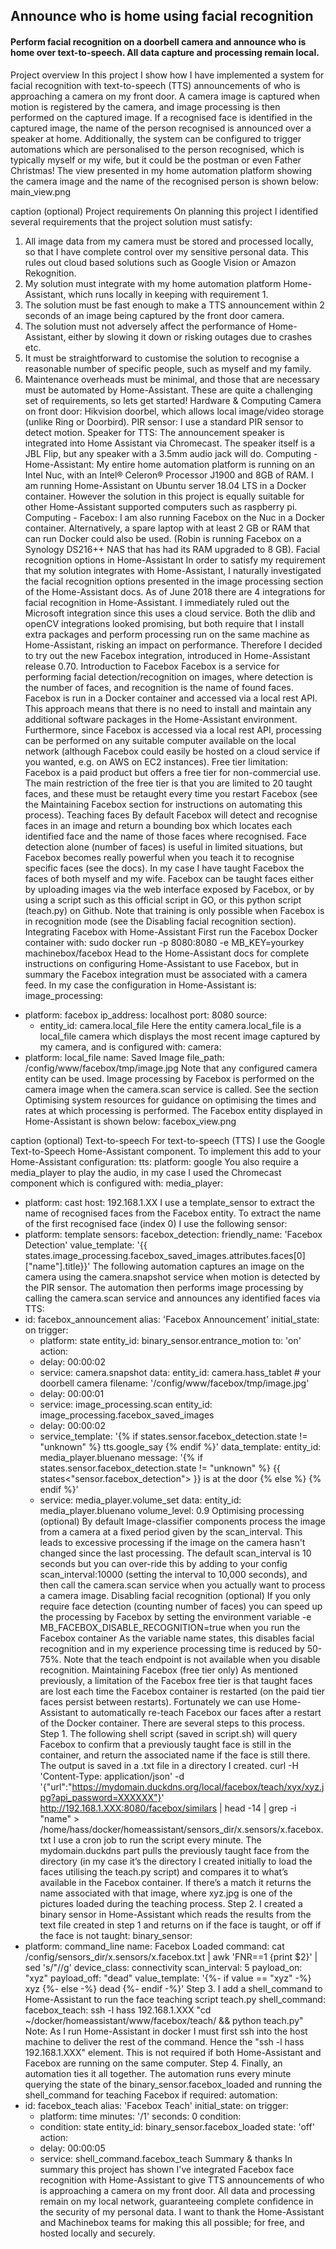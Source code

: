 ## Announce who is home using facial recognition

#### Perform facial recognition on a doorbell camera and announce who is home over text-to-speech. All data capture and processing remain local.

Project overview
In this project I show how I have implemented a system for facial recognition with text-to-speech (TTS) announcements of who is approaching a camera on my front door. A camera image is captured when motion is registered by the camera, and image processing is then performed on the captured image. If a recognised face is identified in the captured image, the name of the person recognised is announced over a speaker at home. Additionally, the system can be configured to trigger automations which are personalised to the person recognised, which is typically myself or my wife, but it could be the postman or even Father Christmas! The view presented in my home automation platform showing the camera image and the name of the recognised person is shown below:
main_view.png

caption (optional)
Project requirements
On planning this project I identified several requirements that the project solution must satisfy:
1. All image data from my camera must be stored and processed locally, so that I have complete control over my sensitive personal data. This rules out cloud based solutions such as Google Vision or Amazon Rekognition.
2. My solution must integrate with my home automation platform Home-Assistant, which runs locally in keeping with requirement 1.
3. The solution must be fast enough to make a TTS announcement within 2 seconds of an image being captured by the front door camera.
4. The solution must not adversely affect the performance of Home-Assistant, either by slowing it down or risking outages due to crashes etc.
5.  It must be straightforward to customise the solution to recognise a reasonable number of specific people, such as myself and my family.
6. Maintenance overheads must be minimal, and those that are necessary must be automated by Home-Assistant.
These are quite a challenging set of requirements, so lets get started!
Hardware & Computing
Camera on front door: Hikvision doorbel, which allows local image/video storage (unlike Ring or Doorbird).
PIR sensor: I use a standard PIR sensor to detect motion.
Speaker for TTS: The announcement speaker is integrated into Home Assistant via Chromecast.  The speaker itself is a JBL Flip, but any speaker with a 3.5mm audio jack will do.
Computing - Home-Assistant: My entire home automation platform is running on an Intel Nuc, with an Intel® Celeron® Processor J1900 and 8GB of RAM. I am running Home-Assistant on Ubuntu server 18.04 LTS in a Docker container. However the solution in this project is equally suitable for other Home-Assistant supported computers such as raspberry pi.  
Computing - Facebox: I am also running Facebox on the Nuc in a Docker container. Alternatively, a spare laptop with at least 2 GB or RAM that can run Docker could also be used. (Robin is running Facebox on a Synology DS216++ NAS that has had its RAM upgraded to 8 GB).
Facial recognition options in Home-Assistant
In order to satisfy my requirement that my solution integrates with Home-Assistant, I naturally investigated the facial recognition options presented in the image processing section of the Home-Assistant docs. As of June 2018 there are 4 integrations for facial recognition in Home-Assistant. I immediately ruled out the Microsoft integration since this uses a cloud service. Both the dlib and openCV integrations looked promising, but both require that I install extra packages and perform processing run on the same machine as Home-Assistant, risking an impact on performance. Therefore I decided to try out the new Facebox integration, introduced in Home-Assistant release 0.70.
Introduction to Facebox
Facebox is a service for performing facial detection/recognition on images, where detection is the number of faces, and recognition is the name of found faces. Facebox is run in a Docker container and accessed via a local rest API. This  approach means that there is no need to install and maintain any additional software packages in the Home-Assistant environment. Furthermore, since Facebox is accessed via a local rest API, processing can be performed on any suitable computer available on the local network (although Facebox could easily be hosted on a cloud service if you wanted, e.g. on AWS on EC2 instances).
Free tier limitation: Facebox is a paid product but offers a free tier for non-commercial use. The main restriction of the free tier is that you are limited to 20 taught faces, and these must be retaught every time you restart Facebox (see the Maintaining Facebox section for instructions on automating this process).
Teaching faces
By default Facebox will detect and recognise faces in an image and return a bounding box which locates each identified face and the name of those faces where recognised. Face detection alone (number of faces) is useful in limited situations, but Facebox becomes really powerful when you teach it to recognise specific faces (see the docs). In my case I have taught Facebox the faces of both myself and my wife. Facebox can be taught faces either by uploading images via the web interface exposed by Facebox, or by using a script such as this official script in GO, or this python script (teach.py) on Github. Note that training is only possible when Facebox is in recognition mode (see the Disabling facial recognition section).
Integrating Facebox with Home-Assistant
First run the Facebox Docker container with:
sudo docker run -p 8080:8080 -e MB_KEY=yourkey machinebox/facebox
Head to the Home-Assistant docs for complete instructions on configuring Home-Assistant to use Facebox, but in summary the Facebox integration must be associated with a camera feed. In my case the configuration in Home-Assistant is:
image_processing:
  - platform: facebox
    ip_address: localhost
    port: 8080
    source:
      - entity_id: camera.local_file
Here the entity camera.local_file is a local_file camera which displays the most recent image captured by my camera, and is configured with:
camera:
- platform: local_file
  name: Saved Image
  file_path: /config/www/facebox/tmp/image.jpg
Note that any configured camera entity can be used. Image processing by Facebox is performed on the camera image when the camera.scan service is called. See the section Optimising system resources for guidance on optimising the times and rates at which processing is performed. The Facebox entity displayed in Home-Assistant is shown below:
facebox_view.png

caption (optional)
Text-to-speech
For text-to-speech (TTS) I use the Google Text-to-Speech Home-Assistant component. To implement this add to your Home-Assistant configuration:
tts:
  platform: google
You also require a media_player to play the audio, in my case I used the Chromecast component which is configured with:
media_player:
  - platform: cast
    host: 192.168.1.XX
I use a template_sensor to extract the name of recognised faces from the Facebox entity. To extract the name of the first recognised face (index 0) I use the following sensor:
- platform: template
  sensors:
    facebox_detection:
      friendly_name: 'Facebox Detection'
       value_template: '{{ states.image_processing.facebox_saved_images.attributes.faces[0]["name"].title}}'
The following automation captures an image on the camera using the camera.snapshot service when motion is detected by the PIR sensor. The automation then performs image processing by calling the camera.scan service and announces any identified faces via TTS:
- id: facebox_announcement
  alias: 'Facebox Announcement'
  initial_state: on
  trigger:
    - platform: state
      entity_id: binary_sensor.entrance_motion
      to: 'on'
  action:
    - delay: 00:00:02
    - service: camera.snapshot
      data:
        entity_id: camera.hass_tablet  # your doorbell camera
        filename: '/config/www/facebox/tmp/image.jpg'
    - delay: 00:00:01
    - service: image_processing.scan
      entity_id: image_processing.facebox_saved_images
    - delay: 00:00:02
    - service_template: '{% if states.sensor.facebox_detection.state != "unknown" %} tts.google_say {% endif %}'
      data_template:
        entity_id: media_player.bluenano <chromecast>
        message: '{% if states.sensor.facebox_detection.state != "unknown" %}  {{ states<"sensor.facebox_detection"> }} is at the door {% else %} {% endif %}'
    - service: media_player.volume_set
      data:
        entity_id: media_player.bluenano
        volume_level: 0.9
Optimising processing (optional)
By default Image-classifier components process the image from a camera at a fixed period given by the scan_interval. This leads to excessive processing if the image on the camera hasn't changed since the last processing. The default scan_interval is 10 seconds but you can over-ride this by adding to your config scan_interval:10000 (setting the interval to 10,000 seconds), and then call the camera.scan service when you actually want to process a camera image.
Disabling facial recognition (optional)
If you only require face detection (counting number of faces) you can speed up the processing by Facebox by setting the environment variable -e MB_FACEBOX_DISABLE_RECOGNITION=true when you run the Facebox container As the variable name states, this disables facial recognition and in my experience processing time is reduced by 50-75%. Note that the teach endpoint is not available when you disable recognition.
Maintaining Facebox (free tier only)
As mentioned previously, a limitation of the Facebox free tier is that taught faces are lost each time the Facebox container is restarted (on the paid tier faces persist between restarts). Fortunately we can use Home-Assistant to automatically re-teach Facebox our faces after a restart of the Docker container. There are several steps to this process.
Step 1. The following shell script (saved in script.sh) will query Facebox to confirm that a previously taught face is still in the container, and return the associated name if the face is still there. The output is saved in a .txt file in a directory I created.
curl -H 'Content-Type: application/json' -d '{"url":"https://mydomain.duckdns.org/local/facebox/teach/xyx/xyz.jpg?api_password=XXXXXX"}' http://192.168.1.XXX:8080/facebox/similars | head -14 | grep -i "name" > /home/hass/docker/homeassistant/sensors_dir/x.sensors/x.facebox.txt
I use a cron job to run the script every minute.
The mydomain.duckdns part pulls the previously taught face from the directory (in my case it’s the directory I created initially to load the faces utilising the teach.py script) and compares it to what’s available in the Facebox container. If there’s a match it returns the name associated with that image, where xyz.jpg is one of the pictures loaded during the teaching process.
Step 2. I created a binary sensor in Home-Assistant which reads the results from the text file created in step 1 and returns on if the face is taught, or off if the face is not taught:
binary_sensor:
- platform: command_line
   name: Facebox Loaded
   command: cat /config/sensors_dir/x.sensors/x.facebox.txt | awk 'FNR==1 {print $2}' | sed 's/"//g'
   device_class: connectivity
   scan_interval: 5
   payload_on: "xyz"
   payload_off: "dead"
   value_template: '{%- if value == "xyz" -%} xyz {%- else -%} dead {%- endif -%}'
Step 3. I add a shell_command to Home-Assistant to run the face teaching script teach.py
shell_command:
 facebox_teach: ssh -l hass 192.168.1.XXX "cd ~/docker/homeassistant/www/facebox/teach/ && python teach.py"
Note: As I run Home-Assistant in docker I must first ssh into the host machine to deliver the rest of the command. Hence the "ssh -l hass 192.168.1.XXX" element. This is not required if both Home-Assistant and Facebox are running on the same computer.
Step 4.  Finally, an automation ties it all together. The automation runs every minute querying the state of the binary_sensor.facebox_loaded and running the shell_command for teaching Facebox if required:
automation:
- id: facebox_teach
  alias: 'Facebox Teach'
  initial_state: on
  trigger:
    - platform: time
      minutes: '/1'
      seconds: 0
  condition:
    - condition: state
      entity_id: binary_sensor.facebox_loaded
      state: 'off'
  action:
    - delay: 00:00:05
    - service: shell_command.facebox_teach
Summary & thanks
In summary this project has shown I've integrated Facebox face recognition with Home-Assistant to give TTS announcements of who is approaching a camera on my front door. All data and processing remain on my local network, guaranteeing complete confidence in the security of my personal data.
I want to thank the Home-Assistant and Machinebox teams for making this all possible; for free, and hosted locally and securely. 

